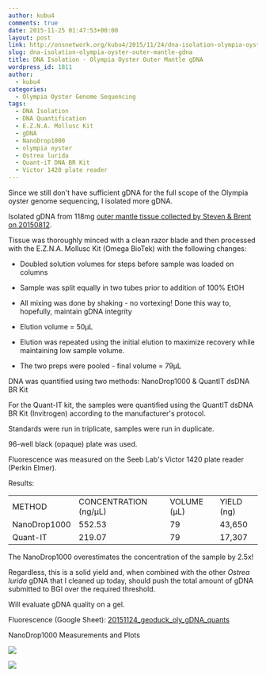 ```yaml
---
author: kubu4
comments: true
date: 2015-11-25 01:47:53+00:00
layout: post
link: http://onsnetwork.org/kubu4/2015/11/24/dna-isolation-olympia-oyster-outer-mantle-gdna/
slug: dna-isolation-olympia-oyster-outer-mantle-gdna
title: DNA Isolation - Olympia Oyster Outer Mantle gDNA
wordpress_id: 1811
author:
  - kubu4
categories:
  - Olympia Oyster Genome Sequencing
tags:
  - DNA Isolation
  - DNA Quantification
  - E.Z.N.A. Mollusc Kit
  - gDNA
  - NanoDrop1000
  - olympia oyster
  - Ostrea lurida
  - Quant-iT DNA BR Kit
  - Victor 1420 plate reader
---
```


Since we still don't have sufficient gDNA for the full scope of the Olympia oyster genome sequencing, I isolated more gDNA.

Isolated gDNA from 118mg [outer mantle tissue collected by Steven & Brent on 20150812](http://onsnetwork.org/halfshell/2015/08/12/another-day-another-species/).

Tissue was thoroughly minced with a clean razor blade and then processed with the E.Z.N.A. Mollusc Kit (Omega BioTek) with the following changes:




    
  * Doubled solution volumes for steps before sample was loaded on columns

    
  * Sample was split equally in two tubes prior to addition of 100% EtOH

    
  * All mixing was done by shaking - no vortexing! Done this way to, hopefully, maintain gDNA integrity

    
  * Elution volume = 50μL

    
  * Elution was repeated using the initial elution to maximize recovery while maintaining low sample volume.

    
  * The two preps were pooled - final volume = 79μL



DNA was quantified using two methods: NanoDrop1000 & QuantIT dsDNA BR Kit

For the Quant-IT kit, the samples were quantified using the QuantIT dsDNA BR Kit (Invitrogen) according to the manufacturer's protocol.

Standards were run in triplicate, samples were run in duplicate.

96-well black (opaque) plate was used.

Fluorescence was measured on the Seeb Lab's Victor 1420 plate reader (Perkin Elmer).

Results:

<table >
<tbody >
<tr >

<td >METHOD
</td>

<td >CONCENTRATION (ng/μL)
</td>

<td >VOLUME (μL)
</td>

<td >YIELD (ng)
</td>
</tr>
<tr >

<td >NanoDrop1000
</td>

<td >552.53
</td>

<td >79
</td>

<td >43,650
</td>
</tr>
<tr >

<td >Quant-IT
</td>

<td >219.07
</td>

<td >79
</td>

<td >17,307
</td>
</tr>
</tbody>
</table>



The NanoDrop1000 overestimates the concentration of the sample by 2.5x!

Regardless, this is a solid yield and, when combined with the other _Ostrea lurida_ gDNA that I cleaned up today, should push the total amount of gDNA submitted to BGI over the required threshold.

Will evaluate gDNA quality on a gel.

Fluorescence (Google Sheet): [20151124_geoduck_oly_gDNA_quants](https://docs.google.com/spreadsheets/d/167If9r5fDNJb6xenUo-bKy52794_O1LgN1twKAOmElw/edit?usp=sharing)



NanoDrop1000 Measurements and Plots

[![](http://eagle.fish.washington.edu/Arabidopsis/20151124_gDNA_geoduck_oly_ODs.JPG)](http://eagle.fish.washington.edu/Arabidopsis/20151124_gDNA_geoduck_oly_ODs.JPG)

[![](http://eagle.fish.washington.edu/Arabidopsis/20151124_gDNA_geoduck_oly_plots.JPG)](http://eagle.fish.washington.edu/Arabidopsis/20151124_gDNA_geoduck_oly_plots.JPG)


